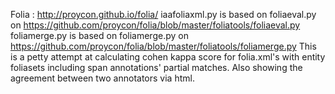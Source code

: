Folia : http://proycon.github.io/folia/
iaafoliaxml.py is based on foliaeval.py on https://github.com/proycon/folia/blob/master/foliatools/foliaeval.py
foliamerge.py is based on foliamerge.py on https://github.com/proycon/folia/blob/master/foliatools/foliamerge.py
This is a petty attempt at calculating cohen kappa score for folia.xml's with entity foliasets including span annotations' partial matches. Also showing the agreement between two annotators via html.

